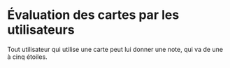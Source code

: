 # Évaluation des cartes par les utilisateurs

Tout utilisateur qui utilise une carte peut lui donner une note, qui va de une à cinq étoiles.

